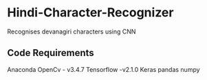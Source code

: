 # Hindi-Character-Recognizer
Recognises devanagiri characters using CNN
## Code Requirements
Anaconda
OpenCv - v3.4.7
Tensorflow -v2.1.0
Keras
pandas
numpy
